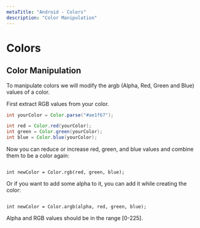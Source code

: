```yaml
---
metaTitle: "Android - Colors"
description: "Color Manipulation"
---
```


# Colors



## Color Manipulation


To manipulate colors we will modify the argb (Alpha, Red, Green and Blue) values of a color.

First extract RGB values from your color.

```java
int yourColor = Color.parse("#ae1f67");

int red = Color.red(yourColor);
int green = Color.green(yourColor);
int blue = Color.blue(yourColor);

```

Now you can reduce or increase red, green, and blue values and combine them to be a color again:

```

int newColor = Color.rgb(red, green, blue);

```

Or if you want to add some alpha to it, you can add it while creating the color:

```

int newColor = Color.argb(alpha, red, green, blue);

```

Alpha and RGB values should be in the range [0-225].

